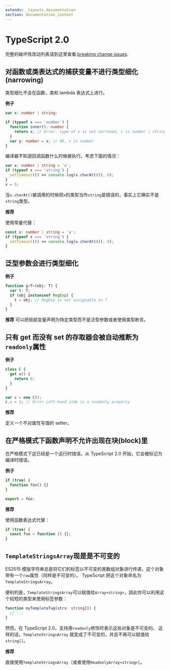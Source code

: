 ```yaml
---
extends: _layouts.documentation
section: documentation_content
---
```


# TypeScript 2.0

完整的破坏性改动列表请到这里查看:[breaking change issues](https://github.com/Microsoft/TypeScript/issues?q=is%3Aissue+milestone%3A%22TypeScript+2.0%22+label%3A%22Breaking+Change%22+is%3Aclosed).

## 对函数或类表达式的捕获变量不进行类型细化\(narrowing\)

类型细化不会在函数，类和 lambda 表达式上进行。

**例子**

```typescript
var x: number | string;

if (typeof x === 'number') {
  function inner(): number {
    return x; // Error, type of x is not narrowed, c is number | string
  }
  var y: number = x; // OK, x is number
}
```

编译器不知道回调函数什么时候被执行。考虑下面的情况：

```typescript
var x: number | string = 'a';
if (typeof x === 'string') {
  setTimeout(() => console.log(x.charAt(0)), 0);
}
x = 5;
```

当`x.charAt()`被调用的时候把`x`的类型当作`string`是错误的，事实上它确实不是`string`类型。

**推荐**

使用常量代替：

```typescript
const x: number | string = 'a';
if (typeof x === 'string') {
  setTimeout(() => console.log(x.charAt(0)), 0);
}
```

## 泛型参数会进行类型细化

**例子**

```typescript
function g<T>(obj: T) {
  var t: T;
  if (obj instanceof RegExp) {
    t = obj; // RegExp is not assignable to T
  }
}
```

**推荐** 可以把局部变量声明为特定类型而不是泛型参数或者使用类型断言。

## 只有 get 而没有 set 的存取器会被自动推断为`readonly`属性

**例子**

```typescript
class C {
  get x() {
    return 0;
  }
}

var c = new C();
c.x = 1; // Error Left-hand side is a readonly property
```

**推荐**

定义一个不对属性写值的 setter。

## 在严格模式下函数声明不允许出现在块\(block\)里

在严格模式下这已经是一个运行时错误。从 TypeScript 2.0 开始，它会被标记为编译时错误。

**例子**

```typescript
if (true) {
  function foo() {}
}

export = foo;
```

**推荐**

使用函数表达式代替：

```typescript
if (true) {
  const foo = function () {};
}
```

## `TemplateStringsArray`现是是不可变的

ES2015 模版字符串总是将它们的标签以不可变的类数组对象进行传递，这个对象带有一个`raw`属性（同样是不可变的）。 TypeScript 把这个对象命名为`TemplateStringsArray`。

便利的是，`TemplateStringsArray`可以赋值给`Array<string>`，因此你可以利用这个较短的类型来使用标签参数：

```typescript
function myTemplateTag(strs: string[]) {
  // ...
}
```

然而，在 TypeScript 2.0，支持用`readonly`修饰符表示这些对象是不可变的。 这样的话，`TemplateStringsArray` 就变成了不可变的，并且不再可以赋值给`string[]`。

**推荐**

直接使用`TemplateStringsArray`（或者使用`ReadonlyArray<string>`）。
